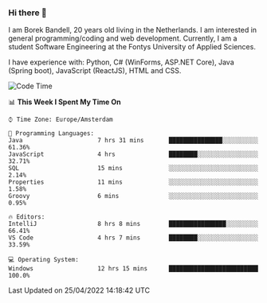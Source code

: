 ### Hi there 👋

I am Borek Bandell, 20 years old living in the Netherlands. I am interested in general programming/coding and web development. Currently, I am a student Software Engineering at the Fontys University of Applied Sciences.

I have experience with: Python, C# (WinForms, ASP.NET Core), Java (Spring boot), JavaScript (ReactJS), HTML and CSS.

<!--START_SECTION:waka-->
![Code Time](http://img.shields.io/badge/Code%20Time-106%20hrs%2048%20mins-blue)

📊 **This Week I Spent My Time On** 

```text
⌚︎ Time Zone: Europe/Amsterdam

💬 Programming Languages: 
Java                     7 hrs 31 mins       ███████████████░░░░░░░░░░   61.36% 
JavaScript               4 hrs               ████████░░░░░░░░░░░░░░░░░   32.71% 
SQL                      15 mins             ░░░░░░░░░░░░░░░░░░░░░░░░░   2.14% 
Properties               11 mins             ░░░░░░░░░░░░░░░░░░░░░░░░░   1.58% 
Groovy                   6 mins              ░░░░░░░░░░░░░░░░░░░░░░░░░   0.95%

🔥 Editors: 
IntelliJ                 8 hrs 8 mins        ████████████████░░░░░░░░░   66.41% 
VS Code                  4 hrs 7 mins        ████████░░░░░░░░░░░░░░░░░   33.59%

💻 Operating System: 
Windows                  12 hrs 15 mins      █████████████████████████   100.0%

```


 Last Updated on 25/04/2022 14:18:42 UTC
<!--END_SECTION:waka-->

<!--**tcBorek2002/tcBorek2002** is a ✨ _special_ ✨ repository because its `README.md` (this file) appears on your GitHub profile.

Here are some ideas to get you started:

- 🔭 I’m currently working on ...
- 🌱 I’m currently learning ...
- 👯 I’m looking to collaborate on ...
- 🤔 I’m looking for help with ...
- 💬 Ask me about ...
- 📫 How to reach me: ...
- 😄 Pronouns: ...
- ⚡ Fun fact: ...
-->
